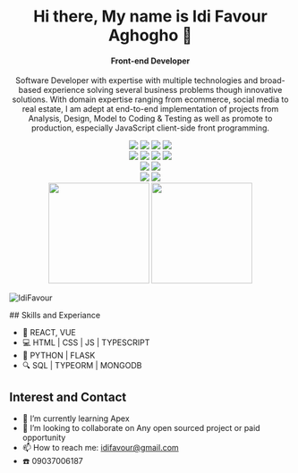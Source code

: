 <h1 align='center'>
 Hi there, My name is Idi Favour Aghogho 👋
 </h1>
 
 <h4 align='center'>
 Front-end Developer 
 </h4>
 
 
 <p align='center'>
Software Developer with expertise with multiple technologies and broad-based experience solving several business problems though innovative solutions. With domain expertise ranging from ecommerce, social media to real estate, I am adept at end-to-end implementation of projects from Analysis, Design, Model to Coding & Testing as well as promote to production, especially JavaScript client-side front programming.
</p>


<p align='center'>
  <img src="https://img.shields.io/static/v1?style=for-the-badge&message=HTML5&color=E34F26&logo=HTML5&logoColor=FFFFFF&label=">
  <img src="https://img.shields.io/static/v1?style=for-the-badge&message=CSS3&color=1572B6&logo=CSS3&logoColor=FFFFFF&label=">
  <img src="https://img.shields.io/static/v1?style=for-the-badge&message=JavaScript&color=222222&logo=JavaScript&logoColor=F7DF1E&label=">
  <img src="https://img.shields.io/badge/TypeScript-007ACC?style=for-the-badge&logo=typescript&logoColor=white">
  <br>
  
  <img src="https://img.shields.io/badge/React-20232A?style=for-the-badge&logo=react&logoColor=61DAFB">
  <img src="https://img.shields.io/badge/Vue.js-35495E?style=for-the-badge&logo=vue.js&logoColor=4FC08D">
  <img src="https://img.shields.io/static/v1?style=for-the-badge&message=Bootstrap&color=7952B3&logo=Bootstrap&logoColor=FFFFFF&label=">
  <img src="https://img.shields.io/static/v1?style=for-the-badge&message=Tailwind+CSS&color=222222&logo=Tailwind+CSS&logoColor=06B6D4&label=">
  <br>
  <img src="https://img.shields.io/static/v1?style=for-the-badge&message=Git&color=F05032&logo=Git&logoColor=FFFFFF&label=">
  <img src="https://img.shields.io/static/v1?style=for-the-badge&message=GitHub&color=181717&logo=GitHub&logoColor=FFFFFF&label=">
   <br>
  <img src="https://img.shields.io/static/v1?style=for-the-badge&message=MySQL&color=4479A1&logo=MySQL&logoColor=FFFFFF&label=">
  <img src="https://img.shields.io/badge/MongoDB-4EA94B?style=for-the-badge&logo=mongodb&logoColor=white">
  <br>
  <img src="https://capsule-render.vercel.app/api?type=slice&color=gradient&height=90" width="180">
  <img src="https://capsule-render.vercel.app/api?type=slice&color=gradient&height=90&reversal=true" width="180">
  
</p>


<p align="left"> <img src="https://komarev.com/ghpvc/?username=IdiFavour&label=Profile%20views&color=0e75b6&style=flat" alt="IdiFavour" /> </p>
## Skills and Experiance

- 🤩  REACT, VUE 
- 💻  HTML | CSS | JS | TYPESCRIPT
- 💎  PYTHON | FLASK
- 🔍  SQL | TYPEORM | MONGODB

## Interest and Contact


- 🌱 I’m currently learning Apex 
- 👯 I’m looking to collaborate on Any open sourced project or paid opportunity 
- 📫 How to reach me: idifavour@gmail.com 
- ☎️ 09037006187



<!-- **IdiFavour/IdiFavour** is a ✨ _special_ ✨ repository because its `README.md` (this file) appears on your GitHub profile.

Here are some ideas to get you started:

- 🔭 I’m currently working on ...
- 🌱 I’m currently learning ...
- 👯 I’m looking to collaborate on ...
- 🤔 I’m looking for help with ...
- 💬 Ask me about ...
- 📫 How to reach me: ...
- 😄 Pronouns: ...
- ⚡ Fun fact: ... -->

